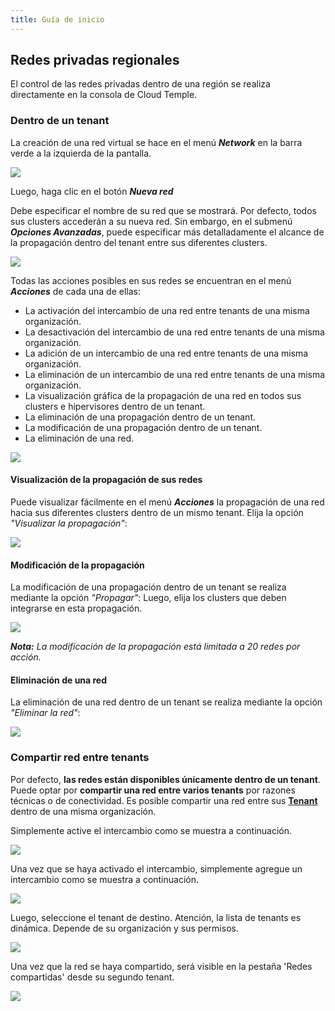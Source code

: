 ```yaml
---
title: Guía de inicio
---
```


## Redes privadas regionales

El control de las redes privadas dentro de una región se realiza directamente en la consola de Cloud Temple. 

### Dentro de un tenant

La creación de una red virtual se hace en el menú __*Network*__ en la barra verde a la izquierda de la pantalla.

![](images/shiva_network_001.jpg)

Luego, haga clic en el botón __*Nueva red*__

Debe especificar el nombre de su red que se mostrará. Por defecto, todos sus clusters accederán a su nueva red.
Sin embargo, en el submenú __*Opciones Avanzadas*__, puede especificar más detalladamente el alcance de la propagación dentro del tenant entre sus diferentes clusters.

![](images/shiva_network_002.jpg)

Todas las acciones posibles en sus redes se encuentran en el menú __*Acciones*__ de cada una de ellas:

- La activación del intercambio de una red entre tenants de una misma organización.
- La desactivación del intercambio de una red entre tenants de una misma organización.
- La adición de un intercambio de una red entre tenants de una misma organización.
- La eliminación de un intercambio de una red entre tenants de una misma organización.
- La visualización gráfica de la propagación de una red en todos sus clusters e hipervisores dentro de un tenant.
- La eliminación de una propagación dentro de un tenant.
- La modificación de una propagación dentro de un tenant.
- La eliminación de una red.

![](images/shiva_network_003.jpg)

#### Visualización de la propagación de sus redes

Puede visualizar fácilmente en el menú __*Acciones*__ la propagación de una red hacia sus diferentes clusters dentro de un mismo tenant.
Elija la opción *"Visualizar la propagación"*:

![](images/shiva_network_004.jpg) 

#### Modificación de la propagación

La modificación de una propagación dentro de un tenant se realiza mediante la opción *"Propagar"*:
Luego, elija los clusters que deben integrarse en esta propagación.

![](images/shiva_network_005.jpg)

__*Nota:*__ *La modificación de la propagación está limitada a 20 redes por acción.*

#### Eliminación de una red

La eliminación de una red dentro de un tenant se realiza mediante la opción *"Eliminar la red"*:

![](images/shiva_network_006.jpg)

### Compartir red entre tenants

Por defecto, __las redes están disponibles únicamente dentro de un tenant__. Puede optar por __compartir una red entre varios tenants__ por razones técnicas o de conectividad.
Es posible compartir una red entre sus __[Tenant](../../../console/iam/concepts/#tenant)__ dentro de una misma organización.

Simplemente active el intercambio como se muestra a continuación.

![](images/shiva_network_vn_share_enabled.png)

Una vez que se haya activado el intercambio, simplemente agregue un intercambio como se muestra a continuación.

![](images/shiva_network_vn_shared.png)

Luego, seleccione el tenant de destino. Atención, la lista de tenants es dinámica.
Depende de su organización y sus permisos.

![](images/shiva_network_vn_shared_tenant.png)

Una vez que la red se haya compartido, será visible en la pestaña 'Redes compartidas' desde su segundo tenant.

![](images/shiva_network_vn_shared_with_me.png)